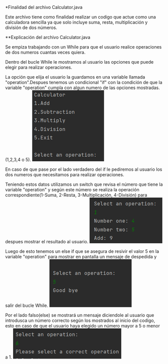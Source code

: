 
*Finalidad del archivo Calculator.java

Este archivo tiene como finalidad realizar un codigo
que actue como una calculadora sencilla ya que solo 
incluye suma, resta, multiplicación y división de dos 
números. 

**Explicación del archivo Calculator.java

Se empiza trabajando con un While para que el usuario
realice operaciones de dos numeros cuantas veces
quiera. 

Dentro del bucle While le mostramos al usuario 
las opciones que puede elegir para realizar 
operaciones.

La opción que elija el usuario la guardamos en 
una variable llamada "operation".Despues tenemos
un condicional "if" con la condición de que la 
variable "operation" cumpla con algun numero
de las opciones mostradas.(1,2,3,4 o 5).
![Menu de opciones](imagenesReadme/menu.jpg)

En caso de que pase por el lado verdadero del if
le pediremos al usuario los dos numeros que
necesitamos para realizar operaciones.

Teniendo estos datos utilizamos un switch que
revisa el número que tiene la variable "operation"
y según este número se realiza la operación 
correspondiente(1-Suma, 2-Resta, 3-Multiplicación,
4-División) para despues mostrar el resultado al 
usuario.
![Operacion](imagenesReadme/opcion.jpg)

Luego de esto tenemos un else if que se asegura
de resivir el valor 5 en la variable "operation"
para mostrar en pantalla un mensaje de despedida 
y salir del bucle While.
![Operacion](imagenesReadme/salida.jpg)

Por el lado falso(else) se mostrará un mensaje
diciendole al usuario que introdusca un número 
correcto según los mostrados al inicio del codigo, esto 
en caso de que el usuario haya elegido un número mayor a 5 
o menor a 1.
![Operacion](imagenesReadme/mensaje.jpg)


